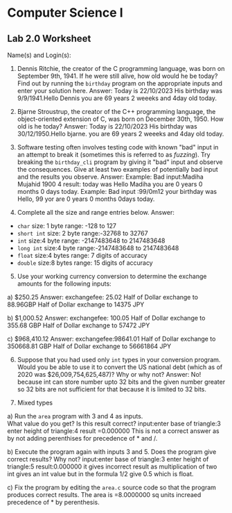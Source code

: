 
# Computer Science I 
## Lab 2.0 Worksheet

Name(s) and Login(s):



1. Dennis Ritchie, the creator of the C programming language,
was born on September 9th, 1941.  If he were still alive,
how old would he be today?  Find out by running the `birthday`
program on the appropriate inputs and enter your solution here.
Answer: Today is 22/10/2023
His birthday was 9/9/1941.Hello Dennis you are 69 years 2 weeeks and 4day old today. 




2. Bjarne Stroustrup, the creator of the C++ programming
language, the object-oriented extension of C, was born on
December 30th, 1950.  How old is he today?
 Answer:
 Today is 22/10/2023
His birthday was 30/12/1950.Hello bjarne.
 you are 69 years 2 weeeks and 4day old today. 




3. Software testing often involves testing code with known
"bad" input in an attempt to break it (sometimes this is
referred to as *fuzzing*).  Try breaking the `birthday_cli`
program by giving it "bad" input and observe the consequences.
Give at least two examples of potentially bad input and the
results you observe.
Answer:
Example: Bad input:Madiha Mujahid 1900 4
result: today was 
Hello Madiha you are 0 years 0 months 0 days today.
Example: Bad input :99/0m12
your birthday was 
Hello, 99 yor are 0 years 0 months 0days today.



4. Complete all the size and range entries below.
Answer:

* `char`
  size: 1 byte
  range: -128 to 127
* `short int`
  size: 2 byte
  range:-32768 to 32767
* `int`
  size:4 byte 
  range: -2147483648 to 2147483648
* `long int`
  size:4 byte 
  range:-2147483648 to 2147483648
* `float`
  size:4 bytes
  range: 7 digits of accuracy
* `double`
  size:8 bytes
  range: 15 digits of accuracy


5. Use your working currency conversion to determine
the exchange amounts for the following inputs:

  a) $250.25
  Answer:
  exchangefee: 25.02
  Half of Dollar exchange to 88.96GBP
  Half of Dollar exchange to 14375 JPY

  b) $1,000.52
  Answer: 
  exchangefee: 100.05
  Half of Dollar exchange to 355.68 GBP
  Half of Dollar exchange to 57472 JPY

  c) $968,410.12
  Answer:
  exchangefee:98641.01
  Half of Dollar exchange to 350668.81 GBP
  Half of Dollar exchange to 56661864 JPY


6. Suppose that you had used only `int` types
in your conversion program.  Would you be able
to use it to convert the US national debt
(which as of 2020 was \$26,009,754,625,487)?
Why or why not?
Answer:
No! because int can store number upto 32 bits and the given number greater so 32 bits are not sufficient for that because it is limited to 32 bits.  



7. Mixed types

a) Run the `area` program with 3 and 4 as inputs.  
What value do you get?  Is this result correct?
input:enter base of triangle:3
      enter height of triangle:4
      result =0.000000
      This is not a correct answer as by not adding perenthises for precedence of * and /.


b) Execute the program again with inputs 3 and 5.
Does the program give correct results?  Why not?
input:enter base of triangle:3
      enter height of triangle:5
      result:0.000000
      it gives incorrect result as  multiplication of two int gives an int value but in the  formula 1/2 give 0.5 which is float. 


c) Fix the program by editing the `area.c` source
code so that the program produces correct results.
The area is =8.0000000 sq units 
increaed precedence of * by perenthesis.